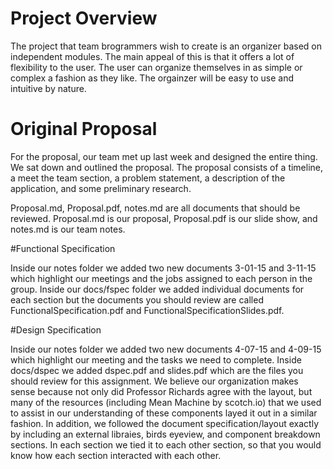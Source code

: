 # Project Overview

The project that team brogrammers wish to create is an organizer based on
independent modules. The main appeal of this is that it offers a lot of 
flexibility to the user. The user can organize themselves in as simple or
complex a fashion as they like. The orgainzer will be easy to use and
intuitive by nature.

# Original Proposal

For the proposal, our team met up last week and designed the entire thing.
We sat down and outlined the proposal. The proposal consists of a timeline,
a meet the team section, a problem statement, a description of the 
application, and some preliminary research.

Proposal.md, Proposal.pdf, notes.md are all documents that should be reviewed.
Proposal.md is our proposal, Proposal.pdf is our slide show, and notes.md is
our team notes.

#Functional Specification

Inside our notes folder we added two new documents 3-01-15 and 3-11-15 which
highlight our meetings and the jobs assigned to each person in the group. Inside
our docs/fspec folder we added individual documents for each section but the
documents you should review are called FunctionalSpecification.pdf and
FunctionalSpecificationSlides.pdf.

#Design Specification

Inside our notes folder we added two new documents 4-07-15 and 4-09-15 which
highlight our meeting and the tasks we need to complete. Inside docs/dspec
we added dspec.pdf and slides.pdf which are the files you should review for
this assignment. We believe our organization makes sense because not only did
Professor Richards agree with the layout, but many of the resources (including
Mean Machine by scotch.io)  that we used to assist in our understanding of these
components layed it out in a similar fashion. In addition, we followed the document 
specification/layout exactly by including an external libraies, birds eyeview, and component
breakdown sections. In each section we tied it to each other section, so that you would
know how each section interacted with each other.
 
